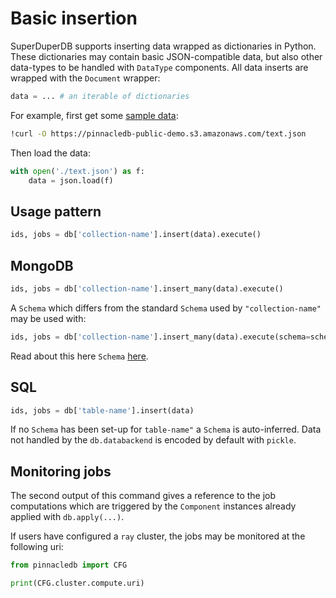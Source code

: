 # Basic insertion

SuperDuperDB supports inserting data wrapped as dictionaries in Python.
These dictionaries may contain basic JSON-compatible data, but also 
other data-types to be handled with `DataType` components. All data inserts are wrapped with the `Document` wrapper:

```python
data = ... # an iterable of dictionaries
```

For example, first get some [sample data](../reusable_snippets/get_useful_sample_data.md):

```bash
!curl -O https://pinnacledb-public-demo.s3.amazonaws.com/text.json
```

Then load the data:

```python
with open('./text.json') as f:
    data = json.load(f)
```

## Usage pattern

```python
ids, jobs = db['collection-name'].insert(data).execute()
```

## MongoDB

```python
ids, jobs = db['collection-name'].insert_many(data).execute()
```

A `Schema` which differs from the standard `Schema` used by `"collection-name"` may 
be used with:

```python
ids, jobs = db['collection-name'].insert_many(data).execute(schema=schema_component)
```

Read about this here `Schema` [here](../apply_api/schema.md).

## SQL

```python
ids, jobs = db['table-name'].insert(data)
```
If no `Schema` has been set-up for `table-name"` a `Schema` is auto-inferred.
Data not handled by the `db.databackend` is encoded by default with `pickle`.

## Monitoring jobs

The second output of this command gives a reference to the job computations 
which are triggered by the `Component` instances already applied with `db.apply(...)`.

If users have configured a `ray` cluster, the jobs may be monitored at the 
following uri:

```python
from pinnacledb import CFG

print(CFG.cluster.compute.uri)
```